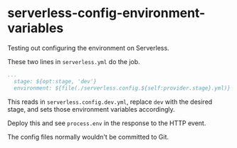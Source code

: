 # serverless-config-environment-variables

Testing out configuring the environment on Serverless.

These two lines in `serverless.yml` do the job.

```yml
...
  stage: ${opt:stage, 'dev'}
  environment: ${file(./serverless.config.${self:provider.stage}.yml)}
```

This reads in `serverless.config.dev.yml`, replace `dev` with the desired
stage, and sets those environment variables accordingly.

Deploy this and see `process.env` in the response to the HTTP event.

The config files normally wouldn't be committed to Git.
